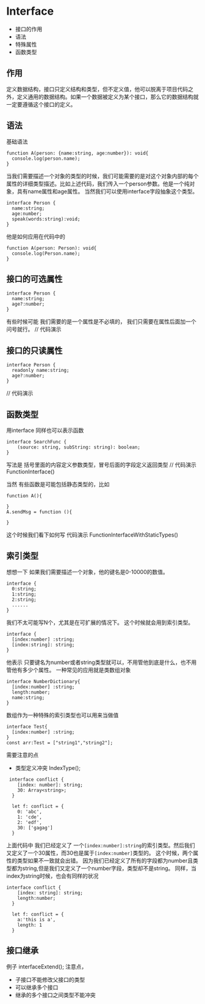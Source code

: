# Interface
+ 接口的作用
+ 语法
+ 特殊属性
+ 函数类型

## 作用
定义数据结构，接口只定义结构和类型，但不定义值，他可以脱离于项目代码之外，定义通用的数据结构。如果一个数据被定义为某个接口，那么它的数据结构就一定要遵循这个接口的定义。

## 语法
基础语法
```
function A(person: {name:string, age:number}): void{
  console.log(person.name);
}
```
当我们需要描述一个对象的类型的时候，我们可能需要的是对这个对象内部的每个属性的详细类型描述。比如上述代码，我们传入一个person参数。他是一个纯对象，具有name属性和age属性。
当然我们可以使用interface字段抽象这个类型。
```
interface Person {
  name:string;
  age:number;
  speak(words:string):void;
}
```
他是如何应用在代码中的
```
function A(person: Person): void{
  console.log(Person.name);
}
```

## 接口的可选属性
```
interface Person {
  name:string;
  age?:number;
}
```
有些时候可能 我们需要的是一个属性是不必填的，
我们只需要在属性后面加一个问号就行。
// 代码演示

## 接口的只读属性
```
interface Person {
  readonly name:string;
  age?:number;
}
```
// 代码演示

## 函数类型
用interface 同样也可以表示函数
```
interface SearchFunc {
    (source: string, subString: string): boolean;
}
```
写法是 括号里面的内容定义参数类型，冒号后面的字段定义返回类型
// 代码演示 FunctionInterface()

当然 有些函数是可能包括静态类型的，比如
```
function A(){

}
A.sendMsg = function (){
  
}
```

这个时候我们看下如何写 
代码演示 FunctionInterfaceWithStaticTypes()




## 索引类型
想想一下 如果我们需要描述一个对象，他的键名是0-10000的数值。
```
interface {
  0:string;
  1:string;
  2:string;
  ......
}
```
我们不太可能写N个，尤其是在可扩展的情况下。
这个时候就会用到索引类型。
```
interface {
  [index:number] :string;
  [index:string]: string;
}
```
他表示 只要键名为number或者string类型就可以，不用管他到底是什么，也不用管他有多少个属性。
一种常见的应用就是类数组对象
```
interface NumberDictionary{
  [index:number] :string;
  length:number;
  name:string;
}
```
数组作为一种特殊的索引类型也可以用来当做值
```
interface Test{
  [index:number] :string;
}
const arr:Test = ["string1","string2"];
```

需要注意的点
+ 类型定义冲突  IndexType();
```
 interface conflict {
    [index: number]: string;
    30: Array<string>;
  }

  let f: conflict = {
    0: 'abc',
    1: 'cde',
    2: 'edf',
    30: ['gagag']
  }
```
上面代码中 我们已经定义了 一个`[index:number]:string`的索引类型。然后我们又定义了一个30属性，而30也是属于`[index:number]`类型的。
这个时候，两个属性的类型如果不一致就会出错。 因为我们已经定义了所有的字段都为number且类型都为string,但是我们又定义了一个number字段，类型却不是string。 
同样，当index为string时候，也会有同样的状况
```
interface conflict {
    [index: string]: string;
    length:number;
  }

  let f: conflict = {
    a:'this is a',
    length: 1
  }
```


## 接口继承
例子 interfaceExtend();
注意点，
+ 子接口不能修改父接口的类型
+ 可以继承多个接口
+ 继承的多个接口之间类型不能冲突
